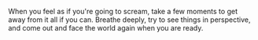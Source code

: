When you feel as if you're going to scream, take a few moments to get away from it all if you can. Breathe deeply, try to see things in perspective, and come out and face the world again when you are ready.
